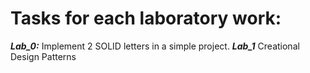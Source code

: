 # Tasks for each laboratory work:

_**Lab_0:**_  Implement 2 SOLID letters in a simple project.
_**Lab_1**_ Creational Design Patterns